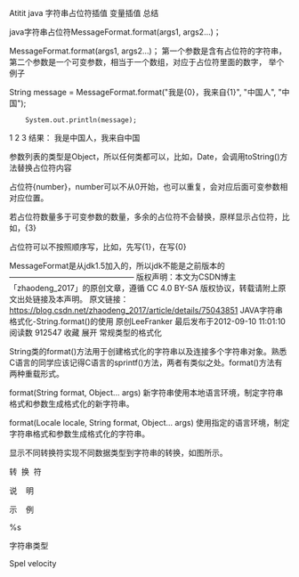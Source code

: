 Atitit java 字符串占位符插值  变量插值 总结


java字符串占位符MessageFormat.format(args1, args2…)；

MessageFormat.format(args1, args2…)；
第一个参数是含有占位符的字符串，第二个参数是一个可变参数，相当于一个数组，对应于占位符里面的数字，
举个例子

 String message = MessageFormat.format("我是{0}，我来自{1}", "中国人", "中国");

        System.out.println(message);
1
2
3
结果：
我是中国人，我来自中国

参数列表的类型是Object，所以任何类都可以，比如，Date，会调用toString()方法替换占位符内容

占位符{number}，number可以不从0开始，也可以重复，会对应后面可变参数相对应位置。

若占位符数量多于可变参数的数量，多余的占位符不会替换，原样显示占位符，比如，{3}

占位符可以不按照顺序写，比如，先写{1}，在写{0}

MessageFormat是从jdk1.5加入的，所以jdk不能是之前版本的
————————————————
版权声明：本文为CSDN博主「zhaodeng_2017」的原创文章，遵循 CC 4.0 BY-SA 版权协议，转载请附上原文出处链接及本声明。
原文链接：https://blog.csdn.net/zhaodeng_2017/article/details/75043851
JAVA字符串格式化-String.format()的使用
原创LeeFranker 最后发布于2012-09-10 11:01:10 阅读数 912547  收藏
展开
常规类型的格式化

String类的format()方法用于创建格式化的字符串以及连接多个字符串对象。熟悉C语言的同学应该记得C语言的sprintf()方法，两者有类似之处。format()方法有两种重载形式。

format(String format, Object... args) 新字符串使用本地语言环境，制定字符串格式和参数生成格式化的新字符串。

format(Locale locale, String format, Object... args) 使用指定的语言环境，制定字符串格式和参数生成格式化的字符串。

显示不同转换符实现不同数据类型到字符串的转换，如图所示。


转  换  符

说    明 

示    例

%s

字符串类型


Spel velocity
